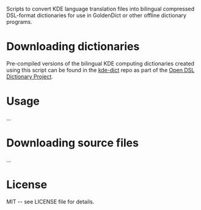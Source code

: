 Scripts to convert KDE language translation files into bilingual compressed DSL-format dictionaries for use in GoldenDict or other offline dictionary programs.

# Downloading dictionaries

Pre-compiled versions of the bilingual KDE computing dictionaries created using this script can be found in the [kde-dict](https://github.com/open-dsl-dict/kde-dict) repo as part of the [Open DSL Dictionary Project](https://github.com/open-dsl-dict).

# Usage

...

# Downloading source files

...

# License

MIT -- see LICENSE file for details.
